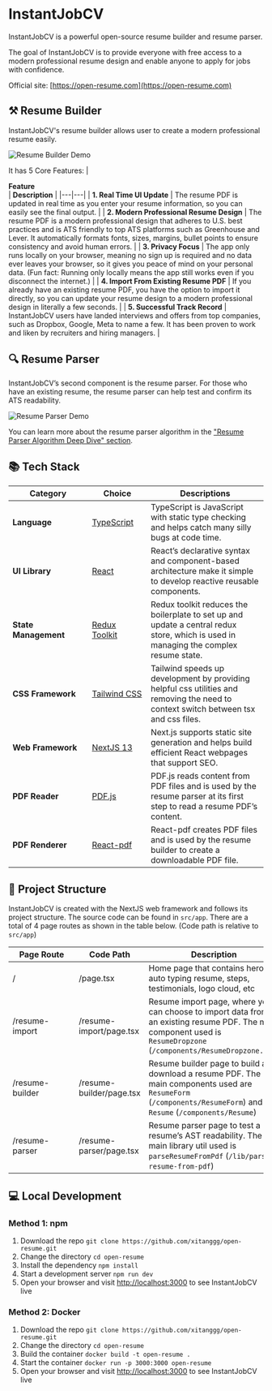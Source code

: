 # InstantJobCV

InstantJobCV is a powerful open-source resume builder and resume parser.

The goal of InstantJobCV is to provide everyone with free access to a modern professional resume design and enable anyone to apply for jobs with confidence.

Official site: [https://open-resume.com](https://open-resume.com)

## ⚒️ Resume Builder

InstantJobCV's resume builder allows user to create a modern professional resume easily.

![Resume Builder Demo](https://i.ibb.co/jzcrrt8/resume-builder-demo-optimize.gif)

It has 5 Core Features:
| <div style="width:285px">**Feature**</div> | **Description** |
|---|---|
| **1. Real Time UI Update** | The resume PDF is updated in real time as you enter your resume information, so you can easily see the final output. |
| **2. Modern Professional Resume Design** | The resume PDF is a modern professional design that adheres to U.S. best practices and is ATS friendly to top ATS platforms such as Greenhouse and Lever. It automatically formats fonts, sizes, margins, bullet points to ensure consistency and avoid human errors. |
| **3. Privacy Focus** | The app only runs locally on your browser, meaning no sign up is required and no data ever leaves your browser, so it gives you peace of mind on your personal data. (Fun fact: Running only locally means the app still works even if you disconnect the internet.) |
| **4. Import From Existing Resume PDF** | If you already have an existing resume PDF, you have the option to import it directly, so you can update your resume design to a modern professional design in literally a few seconds. |
| **5. Successful Track Record** | InstantJobCV users have landed interviews and offers from top companies, such as Dropbox, Google, Meta to name a few. It has been proven to work and liken by recruiters and hiring managers. |

## 🔍 Resume Parser

InstantJobCV’s second component is the resume parser. For those who have an existing resume, the resume parser can help test and confirm its ATS readability.

![Resume Parser Demo](https://i.ibb.co/JvSVwNk/resume-parser-demo-optimize.gif)

You can learn more about the resume parser algorithm in the ["Resume Parser Algorithm Deep Dive" section](https://open-resume.com/resume-parser).

## 📚 Tech Stack

| <div style="width:140px">**Category**</div> | <div style="width:100px">**Choice**</div>                   | **Descriptions**                                                                                                                      |
| ------------------------------------------- | ----------------------------------------------------------- | ------------------------------------------------------------------------------------------------------------------------------------- |
| **Language**                                | [TypeScript](https://github.com/microsoft/TypeScript)       | TypeScript is JavaScript with static type checking and helps catch many silly bugs at code time.                                      |
| **UI Library**                              | [React](https://github.com/facebook/react)                  | React’s declarative syntax and component-based architecture make it simple to develop reactive reusable components.                   |
| **State Management**                        | [Redux Toolkit](https://github.com/reduxjs/redux-toolkit)   | Redux toolkit reduces the boilerplate to set up and update a central redux store, which is used in managing the complex resume state. |
| **CSS Framework**                           | [Tailwind CSS](https://github.com/tailwindlabs/tailwindcss) | Tailwind speeds up development by providing helpful css utilities and removing the need to context switch between tsx and css files.  |
| **Web Framework**                           | [NextJS 13](https://github.com/vercel/next.js)              | Next.js supports static site generation and helps build efficient React webpages that support SEO.                                    |
| **PDF Reader**                              | [PDF.js](https://github.com/mozilla/pdf.js)                 | PDF.js reads content from PDF files and is used by the resume parser at its first step to read a resume PDF’s content.                |
| **PDF Renderer**                            | [React-pdf](https://github.com/diegomura/react-pdf)         | React-pdf creates PDF files and is used by the resume builder to create a downloadable PDF file.                                      |

## 📁 Project Structure

InstantJobCV is created with the NextJS web framework and follows its project structure. The source code can be found in `src/app`. There are a total of 4 page routes as shown in the table below. (Code path is relative to `src/app`)

| <div style="width:115px">**Page Route**</div> | **Code Path**            | **Description**                                                                                                                                                     |
| --------------------------------------------- | ------------------------ | ------------------------------------------------------------------------------------------------------------------------------------------------------------------- |
| /                                             | /page.tsx                | Home page that contains hero, auto typing resume, steps, testimonials, logo cloud, etc                                                                              |
| /resume-import                                | /resume-import/page.tsx  | Resume import page, where you can choose to import data from an existing resume PDF. The main component used is `ResumeDropzone` (`/components/ResumeDropzone.tsx`) |
| /resume-builder                               | /resume-builder/page.tsx | Resume builder page to build and download a resume PDF. The main components used are `ResumeForm` (`/components/ResumeForm`) and `Resume` (`/components/Resume`)    |
| /resume-parser                                | /resume-parser/page.tsx  | Resume parser page to test a resume’s AST readability. The main library util used is `parseResumeFromPdf` (`/lib/parse-resume-from-pdf`)                            |

## 💻 Local Development

### Method 1: npm

1. Download the repo `git clone https://github.com/xitanggg/open-resume.git`
2. Change the directory `cd open-resume`
3. Install the dependency `npm install`
4. Start a development server `npm run dev`
5. Open your browser and visit [http://localhost:3000](http://localhost:3000) to see InstantJobCV live

### Method 2: Docker

1. Download the repo `git clone https://github.com/xitanggg/open-resume.git`
2. Change the directory `cd open-resume`
3. Build the container `docker build -t open-resume .`
4. Start the container `docker run -p 3000:3000 open-resume`
5. Open your browser and visit [http://localhost:3000](http://localhost:3000) to see InstantJobCV live
